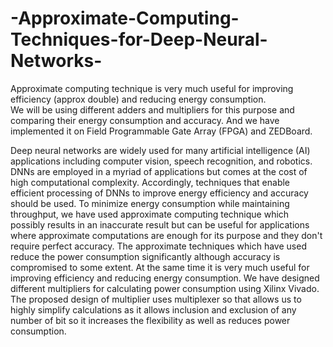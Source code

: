 # -Approximate-Computing-Techniques-for-Deep-Neural-Networks-
Approximate computing technique is very much useful for improving efficiency (approx double) and reducing energy consumption.  
We will be using different adders and multipliers for this purpose and comparing their energy consumption and accuracy. 
And we have implemented it on Field Programmable Gate Array (FPGA) and ZEDBoard.

Deep neural networks are widely used for many artificial intelligence (AI) applications including
computer vision, speech recognition, and robotics. DNNs are employed in a myriad of applications
but comes at the cost of high computational complexity. Accordingly, techniques that enable
efficient processing of DNNs to improve energy efficiency and accuracy should be used. To
minimize energy consumption while maintaining throughput, we have used approximate computing
technique which possibly results in an inaccurate result but can be useful for applications where
approximate computations are enough for its purpose and they don&#39;t require perfect accuracy. The
approximate techniques which have used reduce the power consumption significantly although
accuracy is compromised to some extent.
At the same time it is very much useful for improving efficiency and reducing energy consumption.
We have designed different multipliers for calculating power consumption using Xilinx Vivado.
The proposed design of multiplier uses multiplexer so that allows us to highly simplify calculations
as it allows inclusion and exclusion of any number of bit so it increases the flexibility as well as
reduces power consumption.
